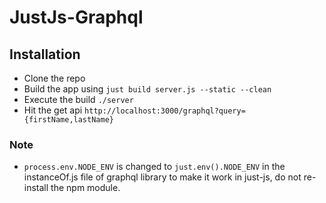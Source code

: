 # JustJs-Graphql

## Installation

- Clone the repo
- Build the app using `just build server.js --static --clean`
- Execute the build `./server`
- Hit the get api `http://localhost:3000/graphql?query={firstName,lastName}`

### Note
- `process.env.NODE_ENV` is changed to `just.env().NODE_ENV` in the instanceOf.js file of graphql library to make it work in just-js, do not re-install the npm module.
